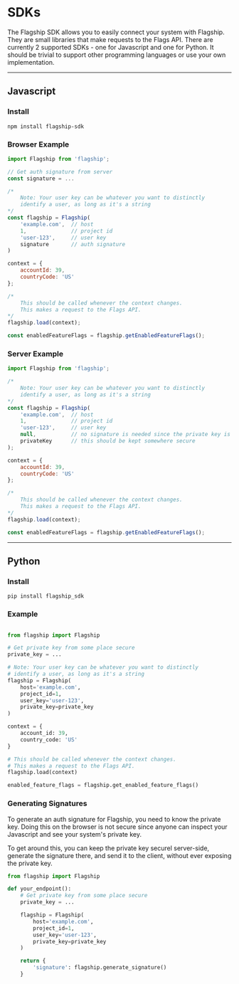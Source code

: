 # SDKs

<p>
    The Flagship SDK allows you to easily connect your system with Flagship. They are small libraries that make
    requests to the Flags API. There are currently 2 supported SDKs - one for Javascript and one for Python. It should
    be trivial to support other programming languages or use your own implementation.
</p>

<hr>

## Javascript

### Install

```shell
npm install flagship-sdk
```

### Browser Example

```js
import Flagship from 'flagship';

// Get auth signature from server
const signature = ...

/*
    Note: Your user key can be whatever you want to distinctly
    identify a user, as long as it's a string
*/
const flagship = Flagship(
    'example.com',  // host
    1,              // project id
    'user-123',     // user key
    signature       // auth signature
)

context = {
    accountId: 39,
    countryCode: 'US'
};

/*
    This should be called whenever the context changes.
    This makes a request to the Flags API.
*/
flagship.load(context);

const enabledFeatureFlags = flagship.getEnabledFeatureFlags();
```

### Server Example

```javascript
import Flagship from 'flagship';

/*
    Note: Your user key can be whatever you want to distinctly
    identify a user, as long as it's a string
*/
const flagship = Flagship(
    'example.com',  // host
    1,              // project id
    'user-123',     // user key
    null,           // no signature is needed since the private key is given below
    privateKey      // this should be kept somewhere secure
);

context = {
    accountId: 39,
    countryCode: 'US'
};

/*
    This should be called whenever the context changes.
    This makes a request to the Flags API.
*/
flagship.load(context);

const enabledFeatureFlags = flagship.getEnabledFeatureFlags();
```

<hr>

## Python

### Install

```shell
pip install flagship_sdk
```

### Example

```python

from flagship import Flagship

# Get private key from some place secure
private_key = ...

# Note: Your user key can be whatever you want to distinctly
# identify a user, as long as it's a string
flagship = Flagship(
    host='example.com',
    project_id=1,
    user_key='user-123',
    private_key=private_key
)

context = {
    account_id: 39,
    country_code: 'US'
}

# This should be called whenever the context changes.
# This makes a request to the Flags API.
flagship.load(context)

enabled_feature_flags = flagship.get_enabled_feature_flags()
```

### Generating Signatures

To generate an auth signature for Flagship, you need to know the private key.
Doing this on the browser is not secure since anyone can inspect your Javascript and see your system's private key.

To get around this, you can keep the private key securel server-side, generate the signature there, and send it to the client, without ever exposing the private key.
```python
from flagship import Flagship

def your_endpoint():
    # Get private key from some place secure
    private_key = ...

    flagship = Flagship(
        host='example.com',
        project_id=1,
        user_key='user-123',
        private_key=private_key
    )

    return {
        'signature': flagship.generate_signature()
    }
```
